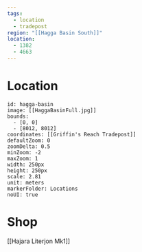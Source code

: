 ```yaml
---
tags:
  - location
  - tradepost
region: "[[Hagga Basin South]]"
location:
  - 1382
  - 4663
---
```

# Location
```leaflet
id: hagga-basin
image: [[HaggaBasinFull.jpg]]
bounds:
  - [0, 0]
  - [8012, 8012]
coordinates: [[Griffin's Reach Tradepost]]
defaultZoom: 0
zoomDelta: 0.5
minZoom: -2
maxZoom: 1
width: 250px
height: 250px
scale: 2.81
unit: meters
markerFolder: Locations
noUI: true
```
# Shop
[[Hajara Literjon Mk1]]

